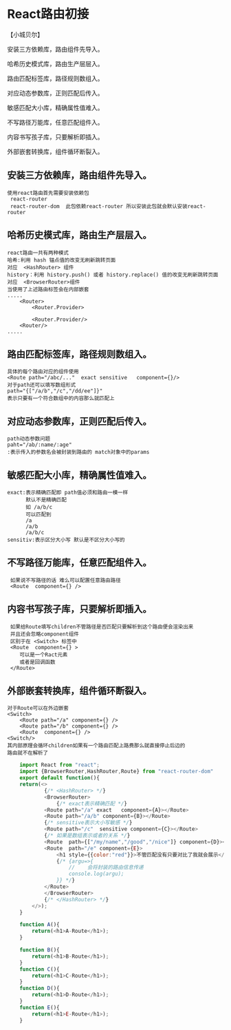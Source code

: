 # React路由初接

【小城贝尔】

安装三方依赖库，路由组件先导入。

哈希历史模式库，路由生产层层入。

路由匹配标签库，路径规则数组入。

对应动态参数库，正则匹配后传入。

敏感匹配大小库，精确属性值难入。

不写路径万能库，任意匹配组件入。

内容书写孩子库，只要解析即插入。

外部嵌套转换库，组件循环断裂入。


## 安装三方依赖库，路由组件先导入。
    使用react路由首先需要安装依赖包
     react-router
     react-router-dom  此包依赖react-router 所以安装此包就会默认安装react-router
## 哈希历史模式库，路由生产层层入。
    react路由一共有两种模式
    哈希:利用 hash 锚点值的改变无刷新跳转页面
    对应  <HashRouter> 组件
    history：利用 history.push() 或者 history.replace() 值的改变无刷新跳转页面
    对应  <BrowserRouter>组件
    当使用了上述路由标签会在内部嵌套
    .....
        <Router>
            <Router.Provider>

            <Router.Provider/>
        <Router/>
    .....
## 路由匹配标签库，路径规则数组入。
    具体的每个路由对应的组件使用
    <Route path="/abc/..."  exact sensitive   component={}/>
    对于path还可以填写数组形式 
    path="{["/a/b","/c","/dd/ee"]}"
    表示只要有一个符合数组中的内容那么就匹配上
## 对应动态参数库，正则匹配后传入。
    path动态参数问题
    paht="/ab/:name/:age"
    :表示传入的参数名会被封装到路由的 match对象中的params
## 敏感匹配大小库，精确属性值难入。
    exact:表示精确匹配即 path值必须和路由一模一样
          默认不是精确匹配 
          如 /a/b/c  
          可以匹配到
          /a
          /a/b
          /a/b/c
    sensitiv:表示区分大小写 默认是不区分大小写的
## 不写路径万能库，任意匹配组件入。
     如果说不写路径的话 难么可以配置任意路由路径
     <Route  component={} />
## 内容书写孩子库，只要解析即插入。
     如果给Route填写children不管路径是否匹配只要解析到这个路由便会渲染出来
     并且还会忽略component组件
     区别于在 <Switch> 标签中
     <Route  component={} >
        可以是一个Ract元素
        或者是回调函数
     </Route>
## 外部嵌套转换库，组件循环断裂入。
    对于Route可以在外边嵌套 
    <Switch>
        <Route path="/a" component={} />
        <Route path="/b" component={} />
        <Route  component={} />
    <Switch/>
    其内部原理会循环children如果有一个路由匹配上路费那么就直接停止后边的
    路由就不在解析了
```js
    import React from "react";
    import {BrowserRouter,HashRouter,Route} from "react-router-dom"
    export default function(){
    return(<>
            {/* <HashRouter> */}
            <BrowserRouter>
                {/* exact表示精确匹配 */}
            <Route path="/a" exact   component={A}></Route>
            <Route path="/a/b" component={B}></Route>
            {/* sensitive表示大小写敏感 */}
            <Route path="/c"  sensitive component={C}></Route>
            {/* 如果是数组表示或者的关系 */}
            <Route  path={["/my/name","/good","/nice"]} component={D}></Route>
            <Route  path="/e" component={E}>
                <h1 style={{color:"red"}}>不管匹配没有只要对比了我就会展示</h1>
                {/* {argu=>{
                    //    会将封装的路由信息传递
                    console.log(argu);
                }} */}
            </Route>
            </BrowserRouter>
            {/* </HashRouter> */}
        </>);
    }

    function A(){
        return(<h1>A-Route</h1>);
    }

    function B(){
        return(<h1>B-Route</h1>);
    }
    function C(){
        return(<h1>C-Route</h1>);
    }
    function D(){
        return(<h1>D-Route</h1>);
    }
    function E(){
        return(<h1>E-Route</h1>);
    }

```